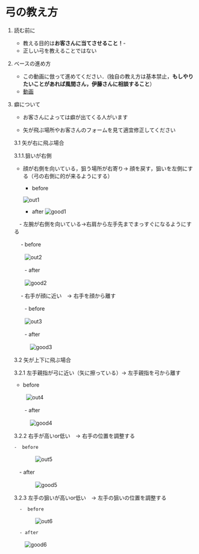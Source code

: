 # 弓の教え方

1. 読む前に
   - 教える目的は**お客さんに当てさせること！**-
   - 正しい弓を教えることではない
  
2. ベースの進め方
   - この動画に倣って進めてください．(独自の教え方は基本禁止，**もしやりたいことがあれば風間さん，伊藤さんに相談すること**）
   - [動画](https://www.youtube.com/watch?v=O_VURbUun8o&t=48s)
  
3. 癖について

   - お客さんによっては癖が出てくる人がいます
     
   - 矢が飛ぶ場所やお客さんのフォームを見て適宜修正してください
  
   3.1 矢が右に飛ぶ場合
     
   3.1.1.狙いが右側
     
   - 顔が右側を向いている，狙う場所が右寄り→ 顔を戻す，狙いを左側にする（弓の右側に的が来るようにする）
  
     -  before
     
     ![out1](./image/bad1.jpg)
  
     - after
     ![good1](./image/good1.jpg)

   　- 左腕が右側を向いている→右肩から左手先までまっすぐになるようにする

   　 -  before
     
   　　![out2](./image/bad2.jpg)
  
   　　- after
    
   　　![good2](./image/good2.jpg)

   　 - 右手が顔に近い　→ 右手を顔から離す
    
   　　- before
    
   　　![out3](./image/bad3.jpg)         
    
   　　- after
    
     　　　![good3](./image/good3.jpg)

   3.2 矢が上下に飛ぶ場合
   
   3.2.1 左手親指が弓に近い（矢に擦っている）→ 左手親指を弓から離す
   
      -  before
     
   　　 ![out4](./image/bad4.jpg)

   　　- after
   
   　　　![good4](./image/good4.jpg)
   
   3.2.2 右手が高いor低い　→ 右手の位置を調整する
   
       -  before

   　　　　![out5](./image/bad5.jpg)

      　- after
   
   　　　　![good5](./image/good5.jpg)

   3.2.3 左手の狙いが高いor低い　→ 左手の狙いの位置を調整する
   
         -  before
   
   　　　　![out6](./image/bad6.jpg)
   
         - after

      　　![good6](./image/good6.jpg)

   

         
     
     
     
